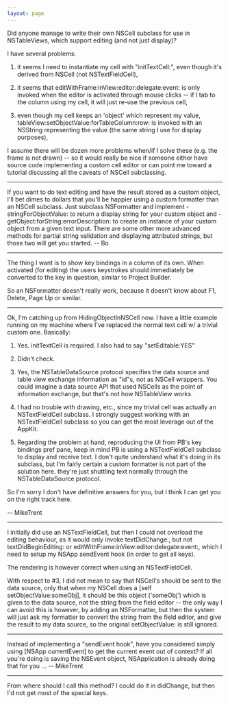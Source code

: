 ```yaml
---
layout: page
---
```


Did anyone manage to write their own NSCell subclass for use in NSTableViews, which support editing (and not just display)?

I have several problems:

1) it seems I need to instantiate my cell with "initTextCell:", even though it's derived from NSCell (not NSTextFieldCell),

2) it seems that editWithFrame:inView:editor:delegate:event: is only invoked when the editor is activated through mouse clicks -- if I tab to the column using my cell, it will just re-use the previous cell,

3) even though my cell keeps an 'object' which represent my value, tableView:setObjectValue:forTableColumn:row: is invoked with an NSString representing the value (the same string I use for display purposes),

I assume there will be dozen more problems when/if I solve these (e.g. the frame is not drawn) -- so it would really be nice if someone either have source code implementing a custom cell editor or can point me toward a tutorial discussing all the caveats of NSCell subclassing.

----

If you want to do text editing and have the result stored as a custom object, I'll bet dimes to dollars that you'll be happier using a custom formatter than an NSCell subclass.   Just subclass NSFormatter and implement -stringForObjectValue: to return a display string for your custom object and -getObject:forString:errorDescription: to create an instance of your custom object from a given text input.  There are some other more advanced methods for partial string validation and displaying attributed strings, but those two will get you started.  -- Bo

----

The thing I want is to show key bindings in a column of its own. When activated (for editing) the users keystrokes should immediately be converted to the key in question, similar to Project Builder.

So an NSFormatter doesn't really work, because it doesn't know about F1, Delete, Page Up or similar.

----

Ok, I'm catching up from HidingObjectInNSCell now. I have a little example running on my machine where I've replaced the normal text cell w/ a trivial custom one. Basically:

1) Yes. initTextCell is required. I also had to say "setEditable:YES"

2) Didn't check.

3) Yes, the NSTableDataSource protocol specifies the data source and table view exchange information as "id"s, not as NSCell wrappers. You could imagine a data source API that used NSCells as the point of information exchange, but that's not how NSTableView works. 

4) I had no trouble with drawing, etc., since my trivial cell was actually an NSTextFieldCell subclass. I strongly suggest working with an NSTextFieldCell subclass so you can get the most leverage out of the AppKit. 

5) Regarding the problem at hand, reproducing the UI from PB's key bindings pref pane, keep in mind PB is using a NSTextFieldCell subclass to display and receive text. I don't quite understand what it's doing in its subclass, but I'm fairly certain a custom formatter is not part of the solution here. they're just shuttling text normally through the  NSTableDataSource protocol.

So I'm sorry I don't have definitive answers for you, but I think I can get you on the right track here. 

-- MikeTrent

----

I initially did use an NSTextFieldCell, but then I could not overload the editing behaviour, as it would only invoke textDidChange:, but not textDidBeginEditing: or editWithFrame:inView:editor:delegate:event:, which I need to setup my NSApp sendEvent hook (in order to get all keys).

The rendering is however correct when using an NSTextFieldCell.

With respect to #3, I did not mean to say that NSCell's should be sent to the data source, only that when my NSCell does a [self setObjectValue:someObj], it should be this object ('someObj') which is given to the data source, not the string from the field editor -- the only way I can avoid this is however, by adding an NSFormatter, but then the system will just ask my formatter to convert the string from the field editor, and give the result to my data source, so the original setObjectValue: is still ignored.

----

Instead of implementing a "sendEvent hook", have you considered simply using [NSApp currentEvent] to get the current event out of context? If all you're doing is saving the NSEvent object, NSApplication is already doing that for you ... -- MikeTrent

----

From where should I call this method? I could do it in didChange, but then I'd not get most of the special keys.
